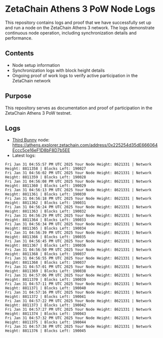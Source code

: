 # ZetaChain Athens 3 PoW Node Logs
This repository contains logs and proof that we have successfully set up and run a node on the ZetaChain Athens 3 network. The logs demonstrate continuous node operation, including synchronization details and performance.

## Contents
- Node setup information
- Synchronization logs with block height details
- Ongoing proof of work logs to verify active participation in the ZetaChain network

## Purpose
This repository serves as documentation and proof of participation in the ZetaChain Athens 3 PoW testnet.

## Logs

- [Third Bunny](https://thirdbunny.xyz/) node: https://athens.explorer.zetachain.com/address/0x225254d35dE666064Eccc5ce16eF1D8bF8D7b5EE
- Latest logs:
```
Fri Jan 31 04:55:57 PM UTC 2025 Your Node Height: 8621331 | Network Height: 8811358 | Blocks Left: 190027
Fri Jan 31 04:56:02 PM UTC 2025 Your Node Height: 8621331 | Network Height: 8811359 | Blocks Left: 190028
Fri Jan 31 04:56:08 PM UTC 2025 Your Node Height: 8621331 | Network Height: 8811360 | Blocks Left: 190029
Fri Jan 31 04:56:13 PM UTC 2025 Your Node Height: 8621331 | Network Height: 8811361 | Blocks Left: 190030
Fri Jan 31 04:56:18 PM UTC 2025 Your Node Height: 8621331 | Network Height: 8811362 | Blocks Left: 190031
Fri Jan 31 04:56:24 PM UTC 2025 Your Node Height: 8621331 | Network Height: 8811363 | Blocks Left: 190032
Fri Jan 31 04:56:29 PM UTC 2025 Your Node Height: 8621331 | Network Height: 8811364 | Blocks Left: 190033
Fri Jan 31 04:56:34 PM UTC 2025 Your Node Height: 8621331 | Network Height: 8811365 | Blocks Left: 190034
Fri Jan 31 04:56:39 PM UTC 2025 Your Node Height: 8621331 | Network Height: 8811366 | Blocks Left: 190035
Fri Jan 31 04:56:45 PM UTC 2025 Your Node Height: 8621331 | Network Height: 8811367 | Blocks Left: 190036
Fri Jan 31 04:56:50 PM UTC 2025 Your Node Height: 8621331 | Network Height: 8811368 | Blocks Left: 190037
Fri Jan 31 04:56:55 PM UTC 2025 Your Node Height: 8621331 | Network Height: 8811368 | Blocks Left: 190037
Fri Jan 31 04:57:01 PM UTC 2025 Your Node Height: 8621331 | Network Height: 8811369 | Blocks Left: 190038
Fri Jan 31 04:57:06 PM UTC 2025 Your Node Height: 8621331 | Network Height: 8811370 | Blocks Left: 190039
Fri Jan 31 04:57:11 PM UTC 2025 Your Node Height: 8621331 | Network Height: 8811371 | Blocks Left: 190040
Fri Jan 31 04:57:16 PM UTC 2025 Your Node Height: 8621331 | Network Height: 8811372 | Blocks Left: 190041
Fri Jan 31 04:57:22 PM UTC 2025 Your Node Height: 8621331 | Network Height: 8811373 | Blocks Left: 190042
Fri Jan 31 04:57:27 PM UTC 2025 Your Node Height: 8621331 | Network Height: 8811374 | Blocks Left: 190043
Fri Jan 31 04:57:32 PM UTC 2025 Your Node Height: 8621331 | Network Height: 8811375 | Blocks Left: 190044
Fri Jan 31 04:57:38 PM UTC 2025 Your Node Height: 8621331 | Network Height: 8811376 | Blocks Left: 190045
```
